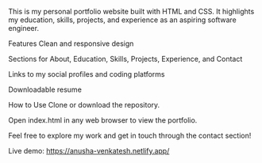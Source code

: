 This is my personal portfolio website built with HTML and CSS. It highlights my education, skills, projects, and experience as an aspiring software engineer.

Features Clean and responsive design

Sections for About, Education, Skills, Projects, Experience, and Contact

Links to my social profiles and coding platforms

Downloadable resume

How to Use Clone or download the repository.

Open index.html in any web browser to view the portfolio.

Feel free to explore my work and get in touch through the contact section!


Live demo: https://anusha-venkatesh.netlify.app/
